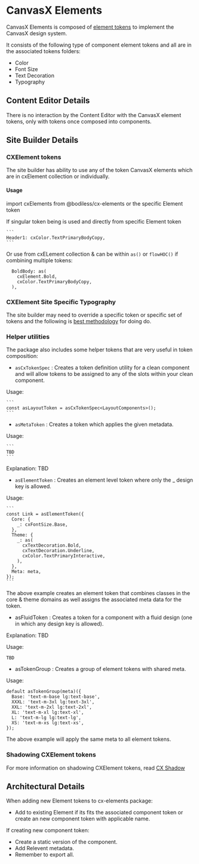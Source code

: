 # CanvasX Elements

CanvasX Elements is composed of [element tokens](../Design/DesignSystem?id=element-tokens) to implement the CanvasX design system.

It consists of the following type of component element tokens and all are in the associated tokens folders:

* Color
* Font Size
* Text Decoration
* Typography

## Content Editor Details

There is no interaction by the Content Editor with the CanvasX element tokens, only with tokens once composed into components.

## Site Builder Details

### CXElement tokens

The site builder has ability to use any of the token CanvasX elements which are in cxElement collection or individually.

#### Usage

import cxElements from @bodiless/cx-elements or the specific Element token

If singular token being is used and directly from specific Element token

    ```
    Header1: cxColor.TextPrimaryBodyCopy,
    ```

Or use from cxELement collection & can be within `as()` or `flowHOC()` if combining multiple tokens:

  ```
    BoldBody: as(
      cxElement.Bold,
      cxColor.TextPrimaryBodyCopy,
    ),
  ```

### CXElement Site Specific Typography

The site builder may need to override a specific token or specific set of tokens and the following is [best methodology](./SiteTypography) for doing do.

### Helper utilities

The package also includes some helper tokens that are very useful in token composition:

* `asCxTokenSpec` :  Creates a token definition utility for a clean component and will allow tokens to be assigned to any of the slots within your clean component.

Usage:

    ```
    const asLayoutToken = asCxTokenSpec<LayoutComponents>();
    ```

* `asMetaToken` :  Creates a token which applies the given metadata.

Usage:

    ```
    TBD
    ```

Explanation: TBD

* `asElementToken` : Creates an element level token where only the _ design key is allowed.

Usage:

    ```
    const Link = asElementToken({
      Core: {
        _: cxFontSize.Base,
      },
      Theme: {
        _: as(
          cxTextDecoration.Bold,
          cxTextDecoration.Underline,
          cxColor.TextPrimaryInteractive,
        ),
      },
      Meta: meta,
    });
    ```
The above example creates an element token that combines classes in the core & theme domains as well assigns the associated meta data for the token.

* asFluidToken : Creates a token for a component with a fluid design (one in which any design key is allowed).

Explanation: TBD

Usage:

```
TBD 
```

* asTokenGroup : Creates a group of element tokens with shared meta.

Usage:

```
default asTokenGroup(meta)({
  Base: 'text-m-base lg:text-base',
  XXXL: 'text-m-3xl lg:text-3xl',
  XXL: 'text-m-2xl lg:text-2xl',
  XL: 'text-m-xl lg:text-xl',
  L: 'text-m-lg lg:text-lg',
  XS: 'text-m-xs lg:text-xs',
});
```

The above example will apply the same meta to all element tokens.

### Shadowing CXElement tokens

For more information on shadowing CXElement tokens, read [CX Shadow](./CX_Shadow.md)

## Architectural Details

When adding new Element tokens to cx-elements package:

* Add to existing Element if its fits the associated component token or create an new component token with applicable name.

If creating new component token:

* Create a static version of the component.
* Add Relevent metadata.
* Remember to export all.
